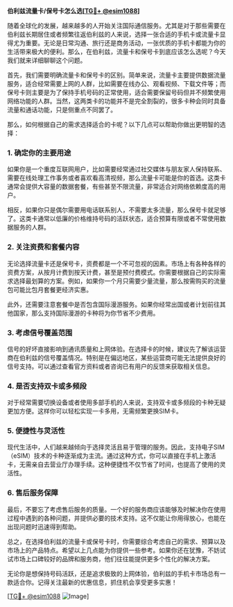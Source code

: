 **伯利兹流量卡/保号卡怎么选[[TG💪+ @esim1088](https://t.me/s/esim1088)]**

随着全球化的发展，越来越多的人开始关注国际通信服务。尤其是对于那些需要在伯利兹长期居住或者频繁往返伯利兹的人来说，选择一张合适的手机卡或流量卡显得尤为重要。无论是日常沟通、旅行还是商务活动，一张优质的手机卡都能为你的生活带来极大的便利。那么，在伯利兹，流量卡和保号卡到底应该怎么选呢？今天我们就来详细聊聊这个问题。

首先，我们需要明确流量卡和保号卡的区别。简单来说，流量卡主要提供数据流量服务，适合经常需要上网的人群，比如需要在线办公、观看视频、下载文件等；而保号卡则主要是为了保持手机号码的正常使用，适合需要保留号码但并不频繁使用网络功能的人群。当然，这两类卡的功能并不是完全割裂的，很多卡种会同时具备流量和通话功能，只是侧重点不同罢了。

那么，如何根据自己的需求选择适合的卡呢？以下几点可以帮助你做出更明智的选择：

### **1. 确定你的主要用途**
如果你是一个重度互联网用户，比如需要经常通过社交媒体与朋友家人保持联系、需要在线处理工作事务或者喜欢看高清视频，那么流量卡可能是你的首选。这类卡通常会提供大容量的数据套餐，有些甚至不限流量，非常适合对网络依赖度高的用户。

相反，如果你只是偶尔需要用电话联系别人，不需要太多流量，那么保号卡就足够了。这类卡通常以低廉的价格维持号码的活跃状态，适合预算有限或者不常使用数据服务的人群。

### **2. 关注资费和套餐内容**
无论选择流量卡还是保号卡，资费都是一个不可忽视的因素。市场上有各种各样的资费方案，从按月计费到按天计费，甚至是预付费模式。你需要根据自己的实际需求选择最划算的方案。例如，如果你一个月只需要少量流量，那么按需购买的流量包可能比包月套餐更经济实惠。

此外，还需要注意套餐中是否包含国际漫游服务。如果你经常出国或者计划前往其他国家，那么支持国际漫游的卡种将为你节省不少费用。

### **3. 考虑信号覆盖范围**
信号的好坏直接影响到通讯质量和上网体验。在选择卡的时候，建议先了解该运营商在伯利兹的信号覆盖情况。特别是在偏远地区，某些运营商可能无法提供良好的信号支持。可以通过查看官方资料或者咨询已有用户的反馈来获取相关信息。

### **4. 是否支持双卡或多频段**
对于经常需要切换设备或者使用多部手机的人来说，支持双卡或多频段的卡种无疑更加方便。这样你可以轻松实现一卡多用，无需频繁更换SIM卡。

### **5. 便捷性与灵活性**
现代生活中，人们越来越倾向于选择灵活且易于管理的服务。因此，支持电子SIM（eSIM）技术的卡种逐渐成为主流。通过这种方式，你可以直接在手机上激活卡，无需亲自去营业厅办理手续。这种便捷性不仅节省了时间，也提高了使用的灵活性。

### **6. 售后服务保障**
最后，不要忘了考虑售后服务的质量。一个好的服务商应该能够及时解决你在使用过程中遇到的各种问题，并提供必要的技术支持。这不仅能让你用得放心，也能在出现问题时迅速得到帮助。

总之，在选择伯利兹的流量卡或保号卡时，你需要综合考虑自己的需求、预算以及市场上的产品特点。希望以上几点能为你提供一些参考。如果你还在犹豫，不妨试试市场上口碑较好的品牌和服务商，他们往往能提供更多个性化的解决方案。

无论你是想保持号码活跃，还是追求极致的上网体验，伯利兹的手机卡市场总有一款适合你。记得关注最新的优惠信息，抓住机会享受更多实惠！

[[TG💪+ @esim1088](https://t.me/s/esim1088) ![Image](https://i.postimg.cc/4NQfJmqS/Snipaste-2025-05-13-00-14-12.png)]